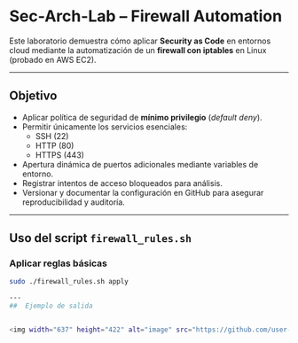 #  Sec-Arch-Lab – Firewall Automation

Este laboratorio demuestra cómo aplicar **Security as Code** en entornos cloud mediante la automatización de un **firewall con iptables** en Linux (probado en AWS EC2).

---

##  Objetivo
- Aplicar política de seguridad de **mínimo privilegio** (*default deny*).
- Permitir únicamente los servicios esenciales:  
  - SSH (22)  
  - HTTP (80)  
  - HTTPS (443)  
- Apertura dinámica de puertos adicionales mediante variables de entorno.  
- Registrar intentos de acceso bloqueados para análisis.  
- Versionar y documentar la configuración en GitHub para asegurar reproducibilidad y auditoría.

---

##  Uso del script `firewall_rules.sh`

### Aplicar reglas básicas
```bash
sudo ./firewall_rules.sh apply

---
##  Ejemplo de salida


<img width="637" height="422" alt="image" src="https://github.com/user-attachments/assets/7eb0da29-69af-4e72-b284-71d7cdbd949d" />
